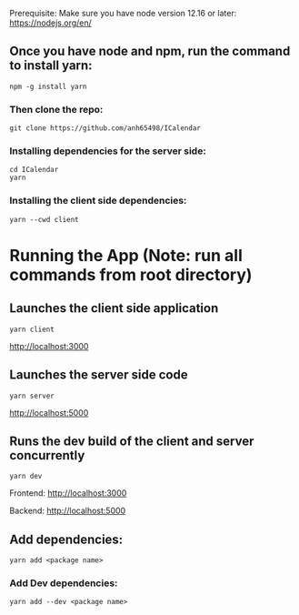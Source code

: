 Prerequisite: Make sure you have node version 12.16 or later: https://nodejs.org/en/

## Once you have node and npm, run the command to install yarn:

```
npm -g install yarn
```

### Then clone the repo:

```
git clone https://github.com/anh65498/ICalendar
```

### Installing dependencies for the server side:

```
cd ICalendar
yarn
```

### Installing the client side dependencies:

```
yarn --cwd client
```

# Running the App (Note: run all commands from root directory)

## Launches the client side application

```
yarn client
```

[http://localhost:3000](http://localhost:3000)

## Launches the server side code

```
yarn server
```

[http://localhost:5000](http://localhost:5000)

## Runs the dev build of the client and server concurrently

```
yarn dev
```

Frontend:
[http://localhost:3000](http://localhost:3000)

Backend:
[http://localhost:5000](http://localhost:5000)

## Add dependencies:

```
yarn add <package name>
```

### Add Dev dependencies:

```
yarn add --dev <package name>
```
